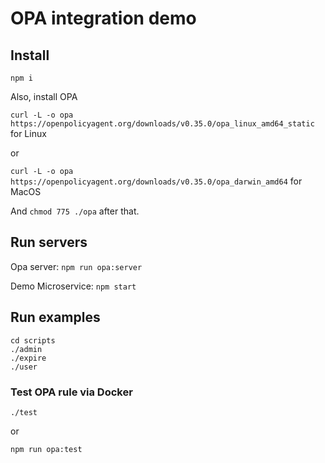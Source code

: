# OPA integration demo

## Install

```
npm i
```
Also, install OPA

`curl -L -o opa https://openpolicyagent.org/downloads/v0.35.0/opa_linux_amd64_static` for Linux

or

`curl -L -o opa https://openpolicyagent.org/downloads/v0.35.0/opa_darwin_amd64` for MacOS

And `chmod 775 ./opa` after that.


## Run servers

Opa server: `npm run opa:server`

Demo Microservice: `npm start`

## Run examples

```
cd scripts
./admin
./expire
./user
```

### Test OPA rule via Docker

```
./test
```

or

```
npm run opa:test
```

<!--
https://aws.amazon.com/blogs/opensource/creating-a-custom-lambda-authorizer-using-open-policy-agent/
https://golangissues.com/issues/437371
https://spacelift.io/blog/what-is-open-policy-agent-and-how-it-works
-->

